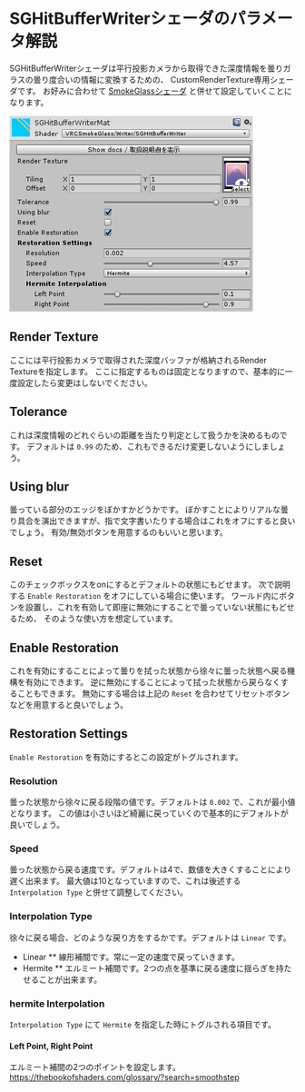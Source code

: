 ﻿# SGHitBufferWriterシェーダのパラメータ解説

SGHitBufferWriterシェーダは平行投影カメラから取得できた深度情報を曇りガラスの曇り度合いの情報に変換するための、
CustomRenderTexture専用シェーダです。
お好みに合わせて [SmokeGlassシェーダ](SmokeGlass.md) と併せて設定していくことになります。

![SmokeGlassStandard](images/sghitbuffer_writer.png)

## Render Texture

ここには平行投影カメラで取得された深度バッファが格納されるRender Textureを指定します。
ここに指定するものは固定となりますので、基本的に一度設定したら変更はしないでください。

## Tolerance

これは深度情報のどれぐらいの距離を当たり判定として扱うかを決めるものです。
デフォルトは `0.99` のため、これもできるだけ変更しないようにしましょう。

## Using blur

曇っている部分のエッジをぼかすかどうかです。
ぼかすことによりリアルな曇り具合を演出できますが、指で文字書いたりする場合はこれをオフにすると良いでしょう。
有効/無効ボタンを用意するのもいいと思います。

## Reset

このチェックボックスをonにするとデフォルトの状態にもどせます。
次で説明する `Enable Restoration` をオフにしている場合に使います。
ワールド内にボタンを設置し、これを有効して即座に無効にすることで曇っていない状態にもどせるため、
そのような使い方を想定しています。

## Enable Restoration

これを有効にすることによって曇りを拭った状態から徐々に曇った状態へ戻る機構を有効にできます。
逆に無効にすることによって拭った状態から戻らなくすることもできます。
無効にする場合は上記の `Reset` を合わせてリセットボタンなどを用意すると良いでしょう。

## Restoration Settings

`Enable Restoration` を有効にするとこの設定がトグルされます。

### Resolution

曇った状態から徐々に戻る段階の値です。デフォルトは `0.002` で、これが最小値となります。
この値は小さいほど綺麗に戻っていくので基本的にデフォルトが良いでしょう。

### Speed

曇った状態から戻る速度です。デフォルトは4で、数値を大きくすることにより遅く出来ます。
最大値は10となっていますので、これは後述する `Interpolation Type` と併せて調整してください。

### Interpolation Type

徐々に戻る場合、どのような戻り方をするかです。デフォルトは `Linear` です。

* Linear
** 線形補間です。常に一定の速度で戻っていきます。
* Hermite
** エルミート補間です。2つの点を基準に戻る速度に揺らぎを持たせることが出来ます。

### hermite Interpolation

`Interpolation Type` にて `Hermite` を指定した時にトグルされる項目です。

#### Left Point, Right Point

エルミート補間の2つのポイントを設定します。
https://thebookofshaders.com/glossary/?search=smoothstep